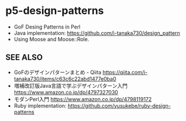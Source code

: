 # p5-design-patterns

* GoF Desing Patterns in Perl
* Java implementation: <https://github.com/i-tanaka730/design_pattern>
* Using Moose and Moose::Role.

## SEE ALSO

* GoFのデザインパターンまとめ - Qiita <https://qiita.com/i-tanaka730/items/c63c6c22abd1477e0ba0>
* 増補改訂版Java言語で学ぶデザインパターン入門 <https://www.amazon.co.jp/dp/4797327030>
* モダンPerl入門 <https://www.amazon.co.jp/dp/4798119172>
* Ruby implementation: <https://github.com/yusukebe/ruby-design-patterns>
